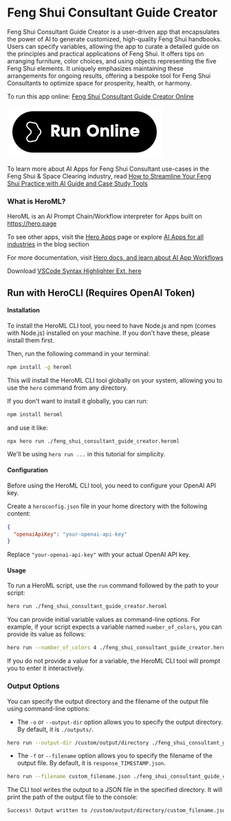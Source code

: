 # Feng Shui Consultant Guide Creator

Feng Shui Consultant Guide Creator is a user-driven app that encapsulates the power of AI to generate customized, high-quality Feng Shui handbooks. Users can specify variables, allowing the app to curate a detailed guide on the principles and practical applications of Feng Shui. It offers tips on arranging furniture, color choices, and using objects representing the five Feng Shui elements. It uniquely emphasizes maintaining these arrangements for ongoing results, offering a bespoke tool for Feng Shui Consultants to optimize space for prosperity, health, or harmony.

To run this app online: [Feng Shui Consultant Guide Creator Online](https://hero.page/app/feng-shui-consultant-guide-creator-customized-feng-shui-assessment-solutions/GczTfEWOcgM0ZdYPJ4eo)

[![Run Feng Shui Consultant Guide Creator Online](/assets/run.svg)](https://hero.page/app/feng-shui-consultant-guide-creator-customized-feng-shui-assessment-solutions/GczTfEWOcgM0ZdYPJ4eo)

To learn more about AI Apps for Feng Shui Consultant use-cases in the Feng Shui & Space Clearing industry, read [How to Streamline Your Feng Shui Practice with AI Guide and Case Study Tools](https://hero.page/blog/ai/feng-shui-and-space-clearing/how-to-streamline-your-feng-shui-practice-with-ai-guide-and-case-study-tools/170873)

### What is HeroML?
HeroML is an AI Prompt Chain/Workflow interpreter for Apps built on https://hero.page 

To see other apps, visit the [Hero Apps](https://hero.page/apps) page or explore [AI Apps for all industries](https://hero.page/blog) in the blog section

For more documentation, visit [Hero docs, and learn about AI App Workflows](https://hero.page/tutorials/introduction-to-heroml)

Download [VSCode Syntax Highlighter Ext. here](https://marketplace.visualstudio.com/items?itemName=hero-page.heroml)

## Run with HeroCLI (Requires OpenAI Token)

#### Installation

To install the HeroML CLI tool, you need to have Node.js and npm (comes with Node.js) installed on your machine. If you don't have these, please install them first. 

Then, run the following command in your terminal:

```bash
npm install -g heroml
```

This will install the HeroML CLI tool globally on your system, allowing you to use the `hero` command from any directory.

If you don't want to install it globally, you can run:

```bash
npm install heroml
```

and use it like:

```bash
npx hero run ./feng_shui_consultant_guide_creator.heroml
```

We'll be using `hero run ...` in this tutorial for simplicity.

#### Configuration

Before using the HeroML CLI tool, you need to configure your OpenAI API key. 

Create a `heroconfig.json` file in your home directory with the following content:

```json
{
  "openaiApiKey": "your-openai-api-key"
}
```

Replace `"your-openai-api-key"` with your actual OpenAI API key.

#### Usage

To run a HeroML script, use the `run` command followed by the path to your script:

```bash
hero run ./feng_shui_consultant_guide_creator.heroml
```

You can provide initial variable values as command-line options. For example, if your script expects a variable named `number_of_colors`, you can provide its value as follows:

```bash
hero run --number_of_colors 4 ./feng_shui_consultant_guide_creator.heroml
```

If you do not provide a value for a variable, the HeroML CLI tool will prompt you to enter it interactively.

### Output Options

You can specify the output directory and the filename of the output file using command-line options:

- The `-o` or `--output-dir` option allows you to specify the output directory. By default, it is `./outputs/`.

```bash
hero run --output-dir /custom/output/directory ./feng_shui_consultant_guide_creator.heroml
```

- The `-f` or `--filename` option allows you to specify the filename of the output file. By default, it is `response_TIMESTAMP.json`.

```bash
hero run --filename custom_filename.json ./feng_shui_consultant_guide_creator.heroml
```

The CLI tool writes the output to a JSON file in the specified directory. It will print the path of the output file to the console:

```bash
Success! Output written to /custom/output/directory/custom_filename.json
```

